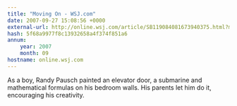 ```yaml
---
title: "Moving On - WSJ.com"
date: 2007-09-27 15:08:56 +0000
external-url: http://online.wsj.com/article/SB119084081673940375.html?mod=hps_us_inside_today
hash: 5f68a9977f8c13932658a4f374f851a6
annum:
    year: 2007
    month: 09
hostname: online.wsj.com
---
```


As a boy, Randy Pausch painted an elevator door, a submarine and mathematical formulas on his bedroom walls. His parents let him do it, encouraging his creativity.
